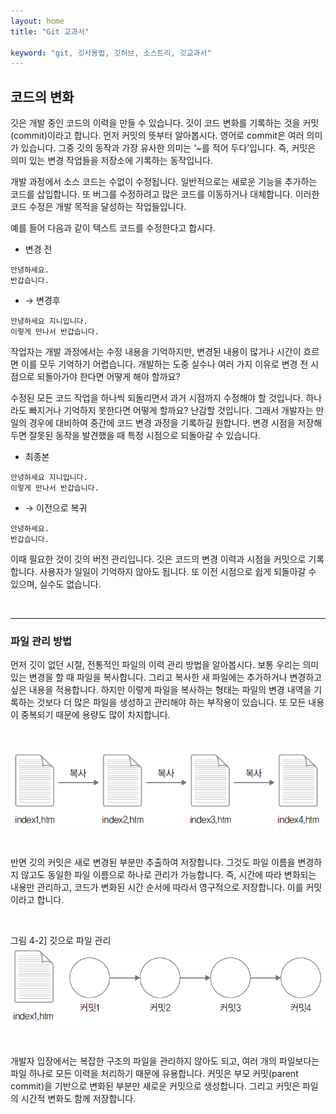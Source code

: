 ```yaml
---
layout: home
title: "Git 교과서"

keyword: "git, 깃사용법, 깃허브, 소스트리, 깃교과서"
---
```

## 코드의 변화
깃은 개발 중인 코드의 이력을 만들 수 있습니다. 깃이 코드 변화를 기록하는 것을 커밋(commit)이라고 합니다. 먼저 커밋의 뜻부터 알아봅시다. 영어로 commit은 여러 의미가 있습니다. 그중 깃의 동작과 가장 유사한 의미는 ‘~를 적어 두다’입니다. 즉, 커밋은 의미 있는 변경 작업들을 저장소에 기록하는 동작입니다.  

개발 과정에서 소스 코드는 수없이 수정됩니다. 일반적으로는 새로운 기능을 추가하는 코드를 삽입합니다. 또 버그를 수정하려고 많은 코드를 이동하거나 대체합니다. 이러한 코드 수정은 개발 목적을 달성하는 작업들입니다.  

예를 들어 다음과 같이 텍스트 코드를 수정한다고 합시다.  

* 변경 전
```
안녕하세요.
반갑습니다.
```

* → 변경후
```
안녕하세요 지니입니다.
이렇게 만나서 반갑습니다.
```
 
작업자는 개발 과정에서는 수정 내용을 기억하지만, 변경된 내용이 많거나 시간이 흐르면 이를 모두 기억하기 어렵습니다. 개발하는 도중 실수나 여러 가지 이유로 변경 전 시점으로 되돌아가야 한다면 어떻게 해야 할까요?  

수정된 모든 코드 작업을 하나씩 되돌리면서 과거 시점까지 수정해야 할 것입니다. 하나라도 빠지거나 기억하지 못한다면 어떻게 할까요? 난감할 것입니다. 그래서 개발자는 만일의 경우에 대비하여 중간에 코드 변경 과정을 기록하길 원합니다. 변경 시점을 저장해 두면 잘못된 동작을 발견했을 때 특정 시점으로 되돌아갈 수 있습니다.  

* 최종본
```
안녕하세요 지니입니다.
이렇게 만나서 반갑습니다.
```
* → 이전으로 복귀
```
안녕하세요.
반갑습니다.
```

이때 필요한 것이 깃의 버전 관리입니다. 깃은 코드의 변경 이력과 시점을 커밋으로 기록합니다. 사용자가 일일이 기억하지 않아도 됩니다. 또 이전 시점으로 쉽게 되돌아갈 수 있으며, 실수도 없습니다.  

<br>
<hr>

### 파일 관리 방법
먼저 깃이 없던 시절, 전통적인 파일의 이력 관리 방법을 알아봅시다. 보통 우리는 의미 있는 변경을 할 때 파일을 복사합니다. 그리고 복사한 새 파일에는 추가하거나 변경하고 싶은 내용을 적용합니다. 하지만 이렇게 파일을 복사하는 형태는 파일의 변경 내역을 기록하는 것보다 더 많은 파일을 생성하고 관리해야 하는 부작용이 있습니다. 또 모든 내용이 중복되기 때문에 용량도 많이 차지합니다.  

<br>

![파일 복사로 파일 관리](./img/git_file_history.png)

<br>

반면 깃의 커밋은 새로 변경된 부분만 추출하여 저장합니다. 그것도 파일 이름을 변경하지 않고도 동일한 파일 이름으로 하나로 관리가 가능합니다. 즉, 시간에 따라 변화되는 내용만 관리하고, 코드가 변화된 시간 순서에 따라서 영구적으로 저장합니다. 이를 커밋이라고 합니다.  

<br>

그림 4-2] 깃으로 파일 관리  
![깃으로 파일 관리](./img/git_file_commit.png) 

<br>

개발자 입장에서는 복잡한 구조의 파일을 관리하지 않아도 되고, 여러 개의 파일보다는 파일 하나로 모든 이력을 처리하기 때문에 유용합니다. 커밋은 부모 커밋(parent commit)을 기반으로 변화된 부분만 새로운 커밋으로 생성합니다. 그리고 커밋은 파일의 시간적 변화도 함께 저장합니다.  

<br><br>